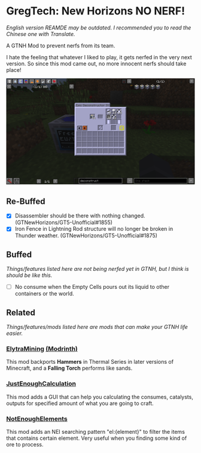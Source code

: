 # GregTech: New Horizons NO NERF!

*English version REAMDE may be outdated. I recommended you to read the Chinese one with Translate.*

A GTNH Mod to prevent nerfs from its team.

I hate the feeling that whatever I liked to play, it gets nerfed in the very next version. So since this mod came out, no more innocent nerfs should take place!

![Return of the Disassembler!](docs/disassembler.png)

## Re-Buffed

- [X] Disassembler should be there with nothing changed. (GTNewHorizons/GT5-Unofficial#1855)
- [X] Iron Fence in Lightning Rod structure will no longer be broken in Thunder weather. (GTNewHorizons/GT5-Unofficial#1875)

## Buffed

_Things/features listed here are not being nerfed yet in GTNH, but I think is should be like this._

- [ ] No consume when the Empty Cells pours out its liquid to other containers or the world.

## Related

_Things/features/mods listed here are mods that can make your GTNH life easier._

### [ElytraMining](https://github.com/Taskeren/ElytraMining) [(Modrinth)](https://modrinth.com/mod/elytra-mining)

This mod backports **Hammers** in Thermal Series in later versions of Minecraft, and a **Falling Torch** performs like sands.

### [JustEnoughCalculation](https://github.com/Towdium/JustEnoughCalculation/tree/1.7.10)

This mod adds a GUI that can help you calculating the consumes, catalysts, outputs for specified amount of what you are going to craft.

### [NotEnoughElements](https://github.com/ElytraServers/NotEnoughElements)

This mod adds an NEI searching pattern "el:{element}" to filter the items that contains certain element. Very useful when you finding some kind of ore to process.
